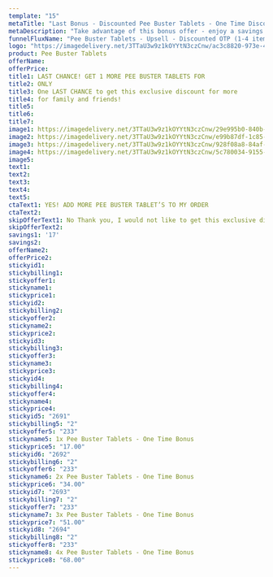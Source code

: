 ```yaml
---
template: "15"
metaTitle: "Last Bonus - Discounted Pee Buster Tablets - One Time Discount"
metaDescription: "Take advantage of this bonus offer - enjoy a savings when you order additional Pee Buster Tablets."
funnelFluxName: "Pee Buster Tablets - Upsell - Discounted OTP (1-4 item)"
logo: "https://imagedelivery.net/3TTaU3w9z1kOYYtN3czCnw/ac3c8820-973e-4b21-66de-c02d53740400/public"
product: Pee Buster Tablets
offerName: 
offerPrice: 
title1: LAST CHANCE! GET 1 MORE PEE BUSTER TABLETS FOR
title2: ONLY
title3: One LAST CHANCE to get this exclusive discount for more  
title4: for family and friends!
title5:
title6: 
title7: 
image1: https://imagedelivery.net/3TTaU3w9z1kOYYtN3czCnw/29e995b0-840b-4079-d229-e7f29c643800/public
image2: https://imagedelivery.net/3TTaU3w9z1kOYYtN3czCnw/e99b87df-1c85-44b8-3b33-f5a91aa49400/public
image3: https://imagedelivery.net/3TTaU3w9z1kOYYtN3czCnw/928f08a8-84af-4f47-632f-734afa478200/public
image4: https://imagedelivery.net/3TTaU3w9z1kOYYtN3czCnw/5c780034-9155-49af-64c4-68a87c709700/public
image5: 
text1: 
text2: 
text3:
text4:
text5:
ctaText1: YES! ADD MORE PEE BUSTER TABLET’S TO MY ORDER
ctaText2:
skipOfferText1: No Thank you, I would not like to get this exclusive discount..
skipOfferText2:
savings1: '17'
savings2:
offerName2: 
offerPrice2:
stickyid1:
stickybilling1:
stickyoffer1:
stickyname1:
stickyprice1:
stickyid2:
stickybilling2:
stickyoffer2:
stickyname2:
stickyprice2:
stickyid3:
stickybilling3:
stickyoffer3:
stickyname3:
stickyprice3:
stickyid4:
stickybilling4:
stickyoffer4:
stickyname4:
stickyprice4: 
stickyid5: "2691"
stickybilling5: "2"
stickyoffer5: "233"
stickyname5: 1x Pee Buster Tablets - One Time Bonus
stickyprice5: "17.00"
stickyid6: "2692"
stickybilling6: "2"
stickyoffer6: "233"
stickyname6: 2x Pee Buster Tablets - One Time Bonus
stickyprice6: "34.00"
stickyid7: "2693"
stickybilling7: "2"
stickyoffer7: "233"
stickyname7: 3x Pee Buster Tablets - One Time Bonus
stickyprice7: "51.00"
stickyid8: "2694"
stickybilling8: "2"
stickyoffer8: "233"
stickyname8: 4x Pee Buster Tablets - One Time Bonus
stickyprice8: "68.00"
---
```

